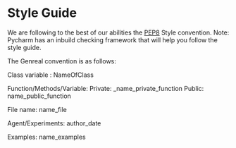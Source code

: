
# Style Guide 

We are following to the best of our abilities the [PEP8](https://www.python.org/dev/peps/pep-0008/) Style convention. Note: Pycharm has an inbuild checking framework that will help you follow the style guide. 

The Genreal convention is as follows:

Class variable : NameOfClass

Function/Methods/Variable: 
        Private: _name_private_function
        Public:  name_public_function
        
File name: name_file

Agent/Experiments: author_date

Examples: name_examples

                                                


            



